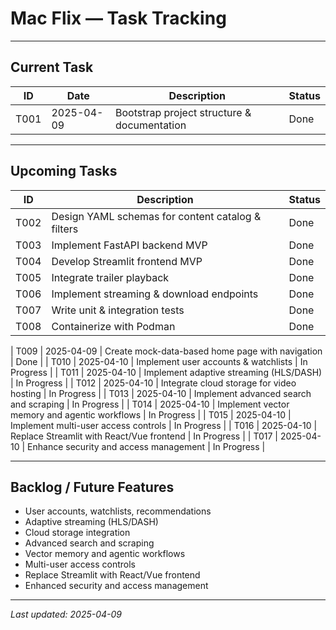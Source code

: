 # Mac Flix — Task Tracking

---

## Current Task

| ID   | Date       | Description                                   | Status     |
|-------|------------|-----------------------------------------------|------------|
| T001  | 2025-04-09 | Bootstrap project structure & documentation   | Done        |

---

## Upcoming Tasks

| ID    | Description                                         | Status     |
|--------|-----------------------------------------------------|------------|
| T002   | Design YAML schemas for content catalog & filters   | Done        |
| T003   | Implement FastAPI backend MVP                       | Done        |
| T004   | Develop Streamlit frontend MVP                      | Done       |
| T005   | Integrate trailer playback                          | Done        |
| T006   | Implement streaming & download endpoints            | Done        |
| T007   | Write unit & integration tests                      | Done        |
| T008   | Containerize with Podman                            | Done        |

| T009   | 2025-04-09 | Create mock-data-based home page with navigation | Done       |
| T010   | 2025-04-10 | Implement user accounts & watchlists             | In Progress |
| T011   | 2025-04-10 | Implement adaptive streaming (HLS/DASH)           | In Progress |
| T012   | 2025-04-10 | Integrate cloud storage for video hosting         | In Progress |
| T013   | 2025-04-10 | Implement advanced search and scraping            | In Progress |
| T014   | 2025-04-10 | Implement vector memory and agentic workflows     | In Progress |
| T015   | 2025-04-10 | Implement multi-user access controls              | In Progress |
| T016   | 2025-04-10 | Replace Streamlit with React/Vue frontend         | In Progress |
| T017   | 2025-04-10 | Enhance security and access management            | In Progress |

---

## Backlog / Future Features

- User accounts, watchlists, recommendations
- Adaptive streaming (HLS/DASH)
- Cloud storage integration
- Advanced search and scraping
- Vector memory and agentic workflows
- Multi-user access controls
- Replace Streamlit with React/Vue frontend
- Enhanced security and access management

---

_Last updated: 2025-04-09_
